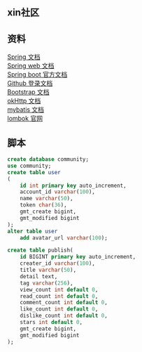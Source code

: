 ## xin社区

## 资料
[Spring 文档](https://spring.io/guides)  
[Spring web 文档](https://spring.io/guides/gs/serving-web-content/)  
[Spring boot 官方文档](https://docs.spring.io/spring-boot/docs/2.2.5.RELEASE/reference/htmlsingle/)  
[Github 登录文档](https://developer.github.com/apps/building-github-apps/creating-a-github-app/)  
[Bootstrap 文档](https://v3.bootcss.com/components/)  
[okHttp 文档](https://square.github.io/okhttp/)  
[mybatis 文档](http://mybatis.org/spring/)  
[lombok 官网](https://projectlombok.org/)

## 脚本

```sql
create database community;
use community;
create table user
(
	id int primary key auto_increment,
	account_id varchar(100),
	name varchar(50),
	token char(36),
	gmt_create bigint,
	gmt_modified bigint
);
alter table user
	add avatar_url varchar(100);

create table publish(
    id BIGINT primary key auto_increment,
    creater_id varchar(100),
    title varchar(50),
    detail text,
    tag varchar(256),
    view_count int default 0,
    read_count int default 0,
    comment_count int default 0,
    like_count int default 0,
    dislike_count int default 0,
    stars int default 0,
    gmt_create bigint,
    gmt_modified bigint
);
```